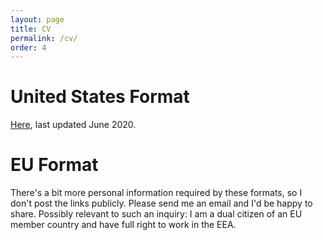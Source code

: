 ```yaml
---
layout: page
title: CV
permalink: /cv/
order: 4
---
```


# United States Format
[Here](https://annabelrothschild.com/ARothschild_CV.pdf), last updated June 2020.

# EU Format
There's a bit more personal information required by these formats, so I don't post the links publicly. Please send me an email and I'd be happy to share. Possibly relevant to such an inquiry: I am a dual citizen of an EU member country and have full right to work in the EEA.